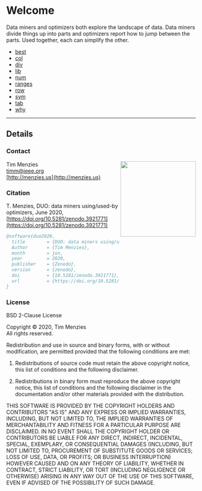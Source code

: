 # Welcome

Data miners and optimizers both explore the landscape of data. Data miners divide things up
into parts and 
optimizers report how to jump between the parts. Used together, each can simplify the other.

- [best](best.md)
- [col](col.md)
- [div](div.md)
- [lib](lib.md)
- [num](num.md)
- [ranges](ranges.md)
- [row](row.md)
- [sym](sym.md)
- [tab](tab.md)
- [why](why.md)

------

## Details
### Contact

<img align=right width=200 src="https://github.com/timm.png">

Tim Menzies   
[timm@ieee.org](mailto:timm@ieee.org)   
[http://menzies.us](http://menzies.us)

### Citation

T. Menzies,
DUO: data miners using/used-by optimizers,
June 2020,
[https://doi.org/10.5281/zenodo.3921771](https://doi.org/10.5281/zenodo.3921771)


```bibtex
@software{duo2020,
  title        = {DUO: data miners using/used by optimizers},
  Author       = {Tim Menzies},
  month        = jun,
  year         = 2020,
  publisher    = {Zenodo},
  version      = {zenodo},
  doi          = {10.5281/zenodo.3921771},
  url          = {https://doi.org/10.5281/zenodo.3921771}
}
```

### License
BSD 2-Clause License

<p>Copyright &copy; 2020, Tim Menzies</br>
All rights reserved.</p>

Redistribution and use in source and binary forms, with or without
modification, are permitted provided that the following conditions are met:

1. Redistributions of source code must retain the above copyright notice, this
   list of conditions and the following disclaimer.

2. Redistributions in binary form must reproduce the above copyright notice,
   this list of conditions and the following disclaimer in the documentation
   and/or other materials provided with the distribution.

THIS SOFTWARE IS PROVIDED BY THE COPYRIGHT HOLDERS AND CONTRIBUTORS "AS IS"
AND ANY EXPRESS OR IMPLIED WARRANTIES, INCLUDING, BUT NOT LIMITED TO, THE
IMPLIED WARRANTIES OF MERCHANTABILITY AND FITNESS FOR A PARTICULAR PURPOSE ARE
DISCLAIMED. IN NO EVENT SHALL THE COPYRIGHT HOLDER OR CONTRIBUTORS BE LIABLE
FOR ANY DIRECT, INDIRECT, INCIDENTAL, SPECIAL, EXEMPLARY, OR CONSEQUENTIAL
DAMAGES (INCLUDING, BUT NOT LIMITED TO, PROCUREMENT OF SUBSTITUTE GOODS OR
SERVICES; LOSS OF USE, DATA, OR PROFITS; OR BUSINESS INTERRUPTION) HOWEVER
CAUSED AND ON ANY THEORY OF LIABILITY, WHETHER IN CONTRACT, STRICT LIABILITY,
OR TORT (INCLUDING NEGLIGENCE OR OTHERWISE) ARISING IN ANY WAY OUT OF THE USE
OF THIS SOFTWARE, EVEN IF ADVISED OF THE POSSIBILITY OF SUCH DAMAGE.

